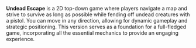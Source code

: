 **Undead Escape** is a 2D top-down game where players navigate a map and strive to survive as long as possible while fending off undead creatures with a pistol. You can move in any direction, allowing for dynamic gameplay and strategic positioning. This version serves as a foundation for a full-fledged game, incorporating all the essential mechanics to provide an engaging experience.
